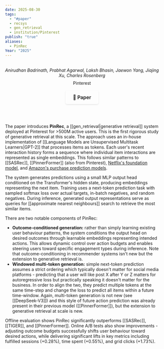 ```yaml
---
date: 2025-08-30
tags:
  - "#paper"
  - recsys
  - gen_retrieval
  - institution/Pinterest
publish: "true"
aliases:
  - PinRec
Year: "2025"
---
```


<div style="text-align: center; margin: 2rem 0; padding-bottom: 1rem; border-bottom: 2px solid var(--lightgray);">
  <p style="margin: 0.5rem 0; color: var(--darkgray); font-style: italic;">
    Anirudhan Badrinath, Prabhat Agarwal, Laksh Bhasin, Jaewon Yang, Jiajing Xu, Charles Rosenberg
  </p>
  <p style="margin: 0.5rem 0; font-style: bold;">
    Pinterest
  </p>
  
  <div style="display: flex; justify-content: center; margin: 1rem 0; gap: 0.5rem;">
    <a href="https://arxiv.org/abs/2504.10507" target="_blank" style="display: inline-flex; align-items: center; padding: 0.75rem 1.5rem; border-radius: 5px; text-decoration: none; font-weight: 600; font-size: 1rem; transition: all 0.2s ease; border: 1px solid var(--secondary); background-color: var(--secondary); color: var(--light); box-shadow: 0 2px 4px rgba(0,0,0,0.1);">
      📄 Paper
    </a>
  </div>
</div>

The paper introduces **PinRec**, a [[gen_retrieval|generative retrieval]] system deployed at Pinterest for >500M active users. This is the first rigorous study of generative retrieval at this scale. The approach uses an in-house implementation of [[Language Models are Unsupervised Multitask Learners|GPT-2]] that processes items as tokens. Each user's recent interaction history forms a sequence where individual item interactions are represented as single embeddings. This follows similar patterns to [[SASRec]], [[PinnerFormer]] (also from Pinterest), [Netflix's foundation model](https://netflixtechblog.com/foundation-model-for-personalized-recommendation-1a0bd8e02d39), and [Amazon's purchase prediction models](https://m.media-amazon.com/images/G/01/AdProductsWebsite/images/Inside_the_predictive_AI_model_powering_Amazon_DSP_Performance_and_Brand.pdf). 

The system generates predictions using a small MLP output head conditioned on the Transformer's hidden state, producing embeddings representing the next item. Training uses a next-token prediction task with sampled softmax loss over actual targets, in-batch negatives, and random negatives. During inference, generated output representations serve as queries for [[approximate nearest neighbours]] search to retrieve the most similar items.

There are two notable components of PinRec:
- **Outcome-conditioned generation:** rather than simply learning existing user behaviour patterns, the system conditions the output head on desired outcomes through learnable embeddings representing intended actions. This allows dynamic control over action budgets and enables steering users toward specific engagement types during inference. Note that outcome-conditioning in recommender systems isn't new but the extension to generative retrieval is.
- **Windowed multi-token generation:** simple next-token prediction assumes a strict ordering which typically doesn't matter for social media platforms - predicting that a user will like post X after Y or Z matters for autoregressive loss but practically speaking it doesn't matter for the business. In order to align the two, they predict multiple tokens at the same time-step and change the loss to predict all items within a future time-window. Again, multi-token generation is not new (see [[DeepSeek-V3]]) and this style of future action prediction was already present in their previous model ([[PinnerFormer]]), but the extension to generative retrieval at scale is new. 

Offline evaluation shows PinRec significantly outperforms [[SASRec]], [[TIGER]], and [[PinnerFormer]]. Online A/B tests also show improvements - adjusting outcome budgets successfully shifts user behaviour toward desired actions, while delivering significant lifts in key metrics including fulfilled sessions (+0.28%), time spent (+0.55%), and grid clicks (+1.73%).






